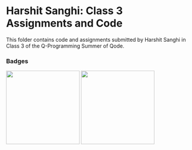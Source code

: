 # Harshit Sanghi: Class 3 Assignments and Code
This folder contains code and assignments submitted by Harshit Sanghi in Class 3 of the Q-Programming Summer of Qode.
### Badges
<img src="/badges/attendance.png" width="200px" height="200px"> <img src="/badges/assignment.png" width="200px" height="200px">